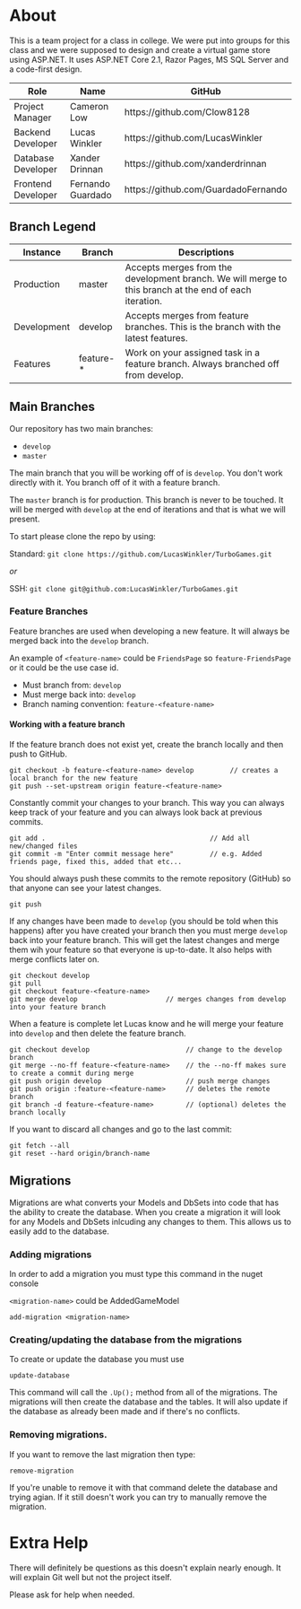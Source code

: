 # About

This is a team project for a class in college. 
We were put into groups for this class and we were supposed to design and create a virtual game store using ASP.NET.
It uses ASP.NET Core 2.1, Razor Pages, MS SQL Server and a code-first design.

<table>
  <thead>
    <tr>
      <th>Role</th>
      <th>Name</th>
      <th>GitHub</th>
    </tr>
  </thead>
  <tbody>
    <tr>
      <td>Project Manager</td>
      <td>Cameron Low</td>
      <td>https://github.com/Clow8128</td>
    </tr>
    <tr>
      <td>Backend Developer</td>
      <td>Lucas Winkler</td>
      <td>https://github.com/LucasWinkler</td>
    </tr>
    <tr>
      <td>Database Developer</td>
      <td>Xander Drinnan</td>
      <td>https://github.com/xanderdrinnan</td>
    </tr>
	 <tr>
      <td>Frontend Developer</td>
      <td>Fernando Guardado</td>
      <td>https://github.com/GuardadoFernando</td>
    </tr>
  </tbody>
</table>

## Branch Legend

<table>
  <thead>
    <tr>
      <th>Instance</th>
      <th>Branch</th>
      <th>Descriptions</th>
    </tr>
  </thead>
  <tbody>
    <tr>
      <td>Production</td>
      <td>master</td>
      <td>Accepts merges from the development branch. We will merge to this branch at the end of each iteration.</td>
    </tr>
    <tr>
      <td>Development</td>
      <td>develop</td>
      <td>Accepts merges from feature branches. This is the branch with the latest features.</td>
    </tr>
    <tr>
      <td>Features</td>
      <td>feature-*</td>
      <td>Work on your assigned task in a feature branch. Always branched off from develop.</td>
    </tr>
  </tbody>
</table>

## Main Branches

Our repository has two main branches:

* `develop`
* `master`

The main branch that you will be working off of is `develop`. You don't work directly with it. You branch off of it with a feature branch.

The `master` branch is for production. This branch is never to be touched. It will be merged with `develop` at the end of iterations and that is what we will present. 

To start please clone the repo by using:

Standard: `git clone https://github.com/LucasWinkler/TurboGames.git`

*or*

SSH: `git clone git@github.com:LucasWinkler/TurboGames.git`

### Feature Branches

Feature branches are used when developing a new feature. It will always be merged back into the `develop` branch.

An example of `<feature-name>` could be `FriendsPage` so `feature-FriendsPage` or it could be the use case id.

* Must branch from: `develop`
* Must merge back into: `develop`
* Branch naming convention: `feature-<feature-name>`

#### Working with a feature branch

If the feature branch does not exist yet, create the branch locally and then push to GitHub. 

```
git checkout -b feature-<feature-name> develop         // creates a local branch for the new feature
git push --set-upstream origin feature-<feature-name>                
```

Constantly commit your changes to your branch. This way you can always keep track of your feature and you can always look back at previous commits.

```
git add .                                         // Add all new/changed files
git commit -m "Enter commit message here"         // e.g. Added friends page, fixed this, added that etc...
```

You should always push these commits to the remote repository (GitHub) so that anyone can see your latest changes.

```
git push
```

If any changes have been made to `develop` (you should be told when this happens) after you have created your branch then you must merge `develop` back into your feature branch.
This will get the latest changes and merge them wih your feature so that everyone is up-to-date. It also helps with merge conflicts later on.

```
git checkout develop 
git pull 
git checkout feature-<feature-name>
git merge develop                      // merges changes from develop into your feature branch
```

When a feature is complete let Lucas know and he will merge your feature into `develop` and then delete the feature branch.

```
git checkout develop                        // change to the develop branch  
git merge --no-ff feature-<feature-name>    // the --no-ff makes sure to create a commit during merge
git push origin develop                     // push merge changes
git push origin :feature-<feature-name>     // deletes the remote branch
git branch -d feature-<feature-name>        // (optional) deletes the branch locally	
```

If you want to discard all changes and go to the last commit:

```
git fetch --all
git reset --hard origin/branch-name
```

## Migrations

Migrations are what converts your Models and DbSets into code that has the ability to create the database.
When you create a migration it will look for any Models and DbSets inlcuding any changes to them.
This allows us to easily add to the database.

### Adding migrations

In order to add a migration you must type this command in the nuget console

`<migration-name>` could be AddedGameModel

```
add-migration <migration-name>
```

### Creating/updating the database from the migrations

To create or update the database you must use

```
update-database
```

This command will call the `.Up();` method from all of the migrations. 
The migrations will then create the database and the tables. It will also update if the database as already been made and if there's no conflicts.

### Removing migrations.

If you want to remove the last migration then type:

```
remove-migration
```

If you're unable to remove it with that command delete the database and trying agian.
If it still doesn't work you can try to manually remove the migration.

# Extra Help

There will definitely be questions as this doesn't explain nearly enough. It will explain Git well but not the project itself. 

Please ask for help when needed.
